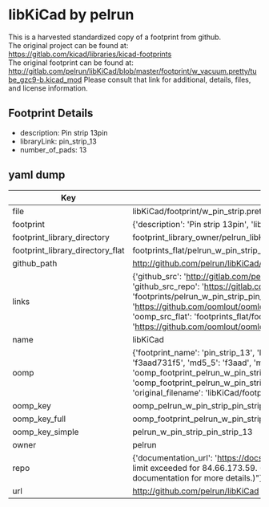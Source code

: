 # libKiCad by pelrun  
This is a harvested standardized copy of a footprint from github.  
The original project can be found at:  
https://gitlab.com/kicad/libraries/kicad-footprints  
The original footprint can be found at:
http://gitlab.com/pelrun/libKiCad/blob/master/footprint/w_vacuum.pretty/tube_gzc9-b.kicad_mod
Please consult that link for additional, details, files, and license information.  
## Footprint Details
* description: Pin strip 13pin  
* libraryLink: pin_strip_13  
* number_of_pads: 13  
## yaml dump  
| Key | Value |  
| --- | --- |  
| file | libKiCad/footprint/w_pin_strip.pretty/pin_strip_13.kicad_mod |  
| footprint | {'description': 'Pin strip 13pin', 'libraryLink': 'pin_strip_13', 'number_of_pads': 13} |  
| footprint_library_directory | footprint_library_owner/pelrun_libKiCad |  
| footprint_library_directory_flat | footprints_flat/pelrun_w_pin_strip_pin_strip_13/working |  
| github_path | http://github.com/pelrun/libKiCad/blob/master/footprint/w_pin_strip.pretty/pin_strip_13.kicad_mod |  
| links | {'github_src': 'http://gitlab.com/pelrun/libKiCad/blob/master/footprint/w_vacuum.pretty/tube_gzc9-b.kicad_mod', 'github_src_repo': 'https://gitlab.com/kicad/libraries/kicad-footprints', 'oomp_bot': 'footprints/pelrun_w_pin_strip_pin_strip_13/working', 'oomp_bot_github': 'https://github.com/oomlout/oomlout_oomp_footprint_bot/tree/main/footprints/pelrun_w_pin_strip_pin_strip_13/working', 'oomp_src_flat': 'footprints_flat/footprints_flat/pelrun_w_pin_strip_pin_strip_13/working', 'oomp_src_flat_github': 'https://github.com/oomlout/oomlout_oomp_footprint_src/tree/main/footprints_flat/pelrun_w_pin_strip_pin_strip_13/working'} |  
| name | libKiCad |  
| oomp | {'footprint_name': 'pin_strip_13', 'library_name': 'w_pin_strip', 'md5': 'f3aad731f57de9d7cca46136b7492d19', 'md5_10': 'f3aad731f5', 'md5_5': 'f3aad', 'md5_6': 'f3aad7', 'oomp_key': 'oomp_pelrun_w_pin_strip_pin_strip_13', 'oomp_key_extra': 'oomp_footprint_pelrun_w_pin_strip_pin_strip_13', 'oomp_key_full': 'oomp_footprint_pelrun_w_pin_strip_pin_strip_13_f3aad7', 'oomp_key_simple': 'pelrun_w_pin_strip_pin_strip_13', 'original_filename': 'libKiCad/footprint/w_pin_strip.pretty/pin_strip_13.kicad_mod', 'owner_name': 'pelrun'} |  
| oomp_key | oomp_pelrun_w_pin_strip_pin_strip_13 |  
| oomp_key_full | oomp_footprint_pelrun_w_pin_strip_pin_strip_13 |  
| oomp_key_simple | pelrun_w_pin_strip_pin_strip_13 |  
| owner | pelrun |  
| repo | {'documentation_url': 'https://docs.github.com/rest/overview/resources-in-the-rest-api#rate-limiting', 'message': "API rate limit exceeded for 84.66.173.59. (But here's the good news: Authenticated requests get a higher rate limit. Check out the documentation for more details.)"} |  
| url | http://github.com/pelrun/libKiCad |  

